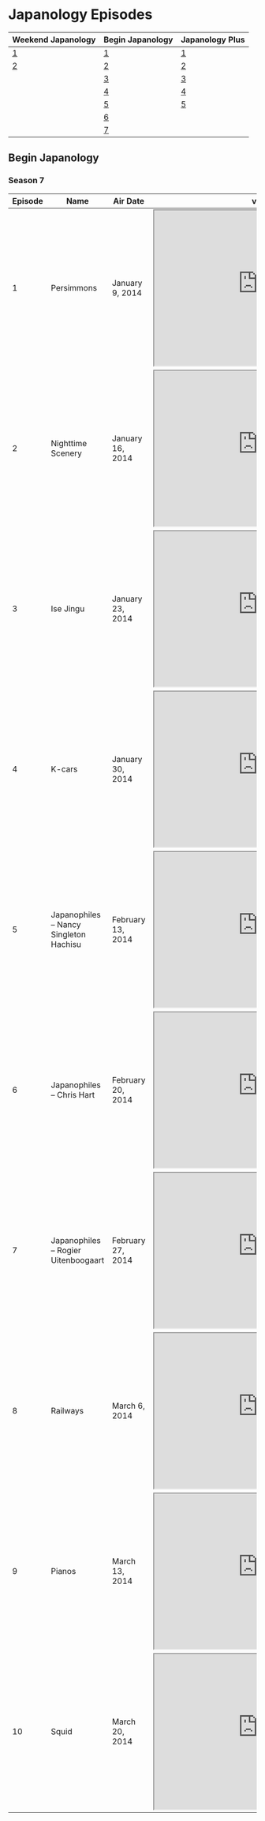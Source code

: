 <h1>Japanology Episodes</h1>
<table>
<thead>
<tr>
<th>Weekend Japanology</th>
<th>Begin Japanology</th>
<th>Japanology Plus</th>
</tr>
</thead>
<tbody>
<tr>
<td><a href="weekend-japanology/season-1">1</a></td>
<td><a href="begin-japanology/season-1">1</a></td>
<td><a href="japanology-plus/season-1">1</a></td>
</tr>
<tr>
<td><a href="weekend-japanology/season-2">2</a></td>
<td><a href="begin-japanology/season-2">2</a></td>
<td><a href="japanology-plus/season-2">2</a></td>
</tr>
<tr>
<td></td>
<td><a href="begin-japanology/season-3">3</a></td>
<td><a href="japanology-plus/season-3">3</a></td>
</tr>
<tr>
<td></td>
<td><a href="begin-japanology/season-4">4</a></td>
<td><a href="japanology-plus/season-4">4</a></td>
</tr>
<tr>
<td></td>
<td><a href="begin-japanology/season-5">5</a></td>
<td><a href="japanology-plus/season-5">5</a></td>
</tr>
<tr>
<td></td>
<td><a href="begin-japanology/season-6">6</a></td>
<td></td>
</tr>
<tr>
<td></td>
<td><a href="begin-japanology/season-7">7</a></td>
<td></td>
</tr>
</tbody>
</table>
<h2>Begin Japanology</h2>
<h3>Season 7</h3>
<table>
<thead>
<tr>
<th>Episode</th>
<th>Name</th>
<th>Air Date</th>
<th>vid</th>
</tr>
</thead>
<tbody>
<tr>
<td>1</td>
<td>Persimmons</td>
<td>January 9, 2014</td>
<td><iframe width="420" height="315" src="https://www.youtube.com/embed/-tQP6jJX-oo"> </iframe></td>
</tr>
<tr>
<td>2</td>
<td>Nighttime Scenery</td>
<td>January 16, 2014</td>
<td><iframe width="420" height="315" src="https://www.youtube.com/embed/REPWNd8693s"> </iframe></td>
</tr>
<tr>
<td>3</td>
<td>Ise Jingu</td>
<td>January 23, 2014</td>
<td><iframe width="420" height="315" src="https://www.youtube.com/embed/WpyKF-nhlFI"> </iframe></td>
</tr>
<tr>
<td>4</td>
<td>K-cars</td>
<td>January 30, 2014</td>
<td><iframe width="420" height="315" src="https://www.youtube.com/embed/spNp2D3fjEU"> </iframe></td>
</tr>
<tr>
<td>5</td>
<td>Japanophiles – Nancy Singleton Hachisu</td>
<td>February 13, 2014</td>
<td><iframe width="420" height="315" src="https://www.youtube.com/embed/oKGMhza-1-A"> </iframe></td>
</tr>
<tr>
<td>6</td>
<td>Japanophiles – Chris Hart</td>
<td>February 20, 2014</td>
<td><iframe width="420" height="315" src="https://www.youtube.com/embed/QiZRZkfXCDI"> </iframe></td>
</tr>
<tr>
<td>7</td>
<td>Japanophiles – Rogier Uitenboogaart</td>
<td>February 27, 2014</td>
<td><iframe width="420" height="315" src="https://www.youtube.com/embed/VXSMUAERVDU"> </iframe></td>
</tr>
<tr>
<td>8</td>
<td>Railways</td>
<td>March 6, 2014</td>
<td><iframe width="420" height="315" src="https://www.youtube.com/embed/jcevJkwZjhY"> </iframe></td>
</tr>
<tr>
<td>9</td>
<td>Pianos</td>
<td>March 13, 2014</td>
<td><iframe width="420" height="315" src="https://www.youtube.com/embed/HMH1M5iWB3k"> </iframe></td>
</tr>
<tr>
<td>10</td>
<td>Squid</td>
<td>March 20, 2014</td>
<td><iframe width="420" height="315" src="https://www.youtube.com/embed/kbRniS7bj0M"> </iframe></td>
</tr>
</tbody>
</table>
